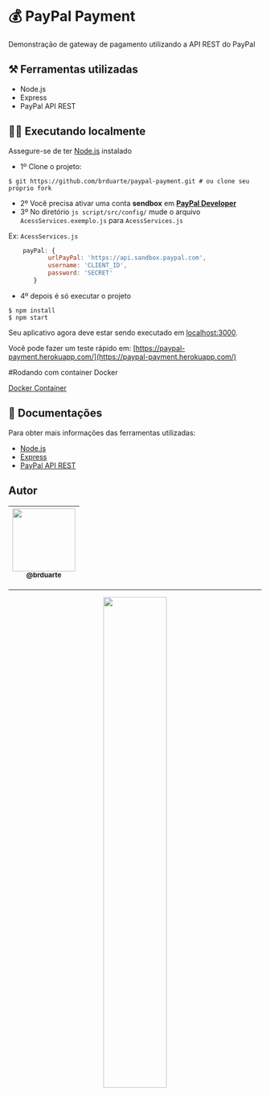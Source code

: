 

# 💰 PayPal Payment

Demonstração de gateway de pagamento utilizando a API REST do PayPal

## ⚒️ Ferramentas utilizadas 
  
  - Node.js
  - Express
  - PayPal API REST

## 👨‍💻 Executando localmente 

Assegure-se de ter [Node.js](http://nodejs.org/) instalado

- 1º Clone o projeto:

```shell script
$ git https://github.com/brduarte/paypal-payment.git # ou clone seu próprio fork
```

- 2º Você precisa ativar uma conta **sendbox** em [**PayPal Developer**](https://developer.paypal.com/)
- 3º No diretório ```js script/src/config/```  mude o arquivo ```AcessServices.exemplo.js``` para ```AcessServices.js```

Ex: ```AcessServices.js```
```js script
    payPal: {
           urlPayPal: 'https://api.sandbox.paypal.com',
           username: 'CLIENT_ID',
           password: 'SECRET'
       }
```

- 4º depois é só executar o projeto

```shell script
$ npm install
$ npm start
```

Seu aplicativo agora deve estar sendo executado em [localhost:3000](http://localhost:3000/).

Você pode fazer um teste rápido em: [https://paypal-payment.herokuapp.com/](https://paypal-payment.herokuapp.com/)

#Rodando com container Docker

[Docker Container](https://github.com/PrenticeRoosevelt/Docker_Paypal)

## 📝 Documentações 

Para obter mais informações das ferramentas utilizadas:

- [Node.js](https://nodejs.org/en/docs/)
- [Express](https://expressjs.com/pt-br/)
- [PayPal API REST](https://developer.paypal.com/docs/api/overview/)

## Autor

| [<img width="125px" src="https://avatars2.githubusercontent.com/u/29002558?v=4"><br><sub>@brduarte</sub>](https://github.com/brduarte)|
| :---: |

---
 <p align="center">
  <img width="50%" src="https://github.com/brduarte/paypal-payment/blob/master/public/images/1280px-PayPal.svg.png?raw=true">
</p>
